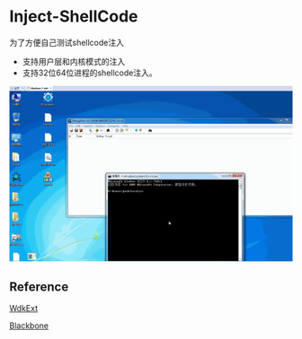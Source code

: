 # Inject-ShellCode

为了方便自己测试shellcode注入

* 支持用户层和内核模式的注入
* 支持32位64位进程的shellcode注入。

![](./img/1.gif)

## Reference

[WdkExt](https://github.com/MiroKaku/WDKExt)

[Blackbone](https://github.com/DarthTon/Blackbone)
